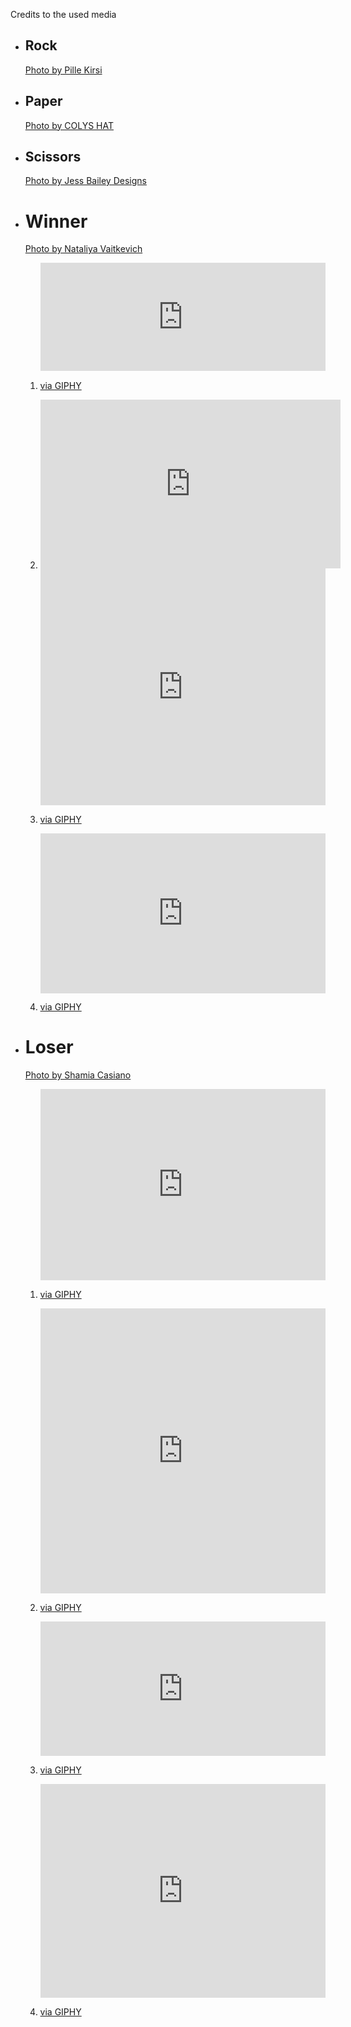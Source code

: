 Credits to the used media
- ## Rock
  [Photo by Pille  Kirsi](https://www.pexels.com/photo/macro-photo-of-a-rock-1093207/)

- ## Paper
  [Photo by COLYS HAT](https://www.pexels.com/photo/crumpled-paper-1587442/)

- ## Scissors
  [Photo by Jess Bailey Designs](https://www.pexels.com/photo/close-up-photography-scissors-755991/)

- # Winner
  [Photo by Nataliya Vaitkevich](https://www.pexels.com/photo/golden-statuette-and-stars-on-yellow-background-6532373/)
	1. <div style="width:100%;height:0;padding-bottom:38%;position:relative;"><iframe src="https://giphy.com/embed/LPfGHdZ7jRmja01dr3" width="100%" height="100%" style="position:absolute" frameBorder="0" class="giphy-embed" allowFullScreen></iframe></div><p><a href="https://giphy.com/gifs/beeinspiredclothing-bee-b33-inspired-LPfGHdZ7jRmja01dr3">via GIPHY</a></p>
	2. <div style="width:480px"><iframe allow="fullscreen" frameBorder="0" height="270" src="https://giphy.com/embed/Atx1IgqtSq7B5MB3BN/video" width="480"></iframe></div>
	3. <div style="width:100%;height:0;padding-bottom:83%;position:relative;"><iframe src="https://giphy.com/embed/JZdLY4pqggtfXbvxLh" width="100%" height="100%" style="position:absolute" frameBorder="0" class="giphy-embed" allowFullScreen></iframe></div><p><a href="https://giphy.com/gifs/theoffice-JZdLY4pqggtfXbvxLh">via GIPHY</a></p>
	4. <div style="width:100%;height:0;padding-bottom:56%;position:relative;"><iframe src="https://giphy.com/embed/Y3qaJQjDcbJPyK7kGk" width="100%" height="100%" style="position:absolute" frameBorder="0" class="giphy-embed" allowFullScreen></iframe></div><p><a href="https://giphy.com/gifs/DaveandBusters-winner-you-win-dave-and-busters-Y3qaJQjDcbJPyK7kGk">via GIPHY</a></p>

- # Loser
  [Photo by Shamia Casiano](https://www.pexels.com/photo/closeup-photography-of-loser-scrabble-letter-944737/)
	1. <div style="width:100%;height:0;padding-bottom:67%;position:relative;"><iframe src="https://giphy.com/embed/lQfpbII5YaWJE1y5xR" width="100%" height="100%" style="position:absolute" frameBorder="0" class="giphy-embed" allowFullScreen></iframe></div><p><a href="https://giphy.com/gifs/kanyewest-kanye-west-love-lockdown-lQfpbII5YaWJE1y5xR">via GIPHY</a></p>
	2. <div style="width:100%;height:0;padding-bottom:100%;position:relative;"><iframe src="https://giphy.com/embed/kEtm4mSTbxvH7j3uCu" width="100%" height="100%" style="position:absolute" frameBorder="0" class="giphy-embed" allowFullScreen></iframe></div><p><a href="https://giphy.com/gifs/patriotact-netflix-hasan-minhaj-patriot-act-kEtm4mSTbxvH7j3uCu">via GIPHY</a></p>
	3. <div style="width:100%;height:0;padding-bottom:47%;position:relative;"><iframe src="https://giphy.com/embed/A1SxC5HRrD3MY" width="100%" height="100%" style="position:absolute" frameBorder="0" class="giphy-embed" allowFullScreen></iframe></div><p><a href="https://giphy.com/gifs/failure-A1SxC5HRrD3MY">via GIPHY</a></p>
	4. <div style="width:100%;height:0;padding-bottom:75%;position:relative;"><iframe src="https://giphy.com/embed/li0dswKqIZNpm" width="100%" height="100%" style="position:absolute" frameBorder="0" class="giphy-embed" allowFullScreen></iframe></div><p><a href="https://giphy.com/gifs/fail-black-and-white-bob-dylan-li0dswKqIZNpm">via GIPHY</a></p>

